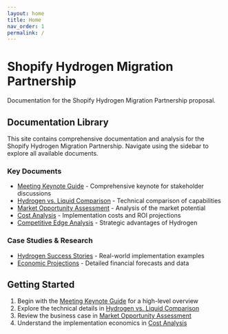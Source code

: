 ```yaml
---
layout: home
title: Home
nav_order: 1
permalink: /
---
```


# Shopify Hydrogen Migration Partnership

Documentation for the Shopify Hydrogen Migration Partnership proposal.

## Documentation Library

This site contains comprehensive documentation and analysis for the Shopify Hydrogen Migration Partnership. Navigate using the sidebar to explore all available documents.

### Key Documents

- [Meeting Keynote Guide](meeting-keynote-guide.html) - Comprehensive keynote for stakeholder discussions
- [Hydrogen vs. Liquid Comparison](docs/01-hydrogen-vs-liquid.html) - Technical comparison of capabilities
- [Market Opportunity Assessment](docs/02-market-opportunity.html) - Analysis of the market potential
- [Cost Analysis](docs/03-cost-analysis.html) - Implementation costs and ROI projections
- [Competitive Edge Analysis](docs/04-competitive-edge-analysis.html) - Strategic advantages of Hydrogen

### Case Studies & Research

- [Hydrogen Success Stories](case-studies/hydrogen-success-stories.html) - Real-world implementation examples
- [Economic Projections](data/economic-projections.html) - Detailed financial forecasts and data

## Getting Started

1. Begin with the [Meeting Keynote Guide](meeting-keynote-guide.html) for a high-level overview
2. Explore the technical details in [Hydrogen vs. Liquid Comparison](docs/01-hydrogen-vs-liquid.html)
3. Review the business case in [Market Opportunity Assessment](docs/02-market-opportunity.html)
4. Understand the implementation economics in [Cost Analysis](docs/03-cost-analysis.html)
